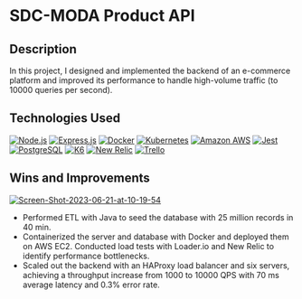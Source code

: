 # SDC-MODA Product API
## Description

In this project, I designed and implemented the backend of an e-commerce platform and improved its performance to handle high-volume traffic (to 10000 queries per second).

## Technologies Used

[![Node.js](https://img.shields.io/badge/Node.js-339933?style=for-the-badge&logo=nodedotjs&logoColor=white)](https://nodejs.org/)
[![Express.js](https://img.shields.io/badge/Express.js-000000?style=for-the-badge&logo=express&logoColor=white)](https://expressjs.com/)
[![Docker](https://img.shields.io/badge/Docker-2CA5E0?style=for-the-badge&logo=docker&logoColor=white)](https://www.docker.com/)
[![Kubernetes](https://img.shields.io/badge/Kubernetes-326CE5.svg?style=for-the-badge&logo=Kubernetes&logoColor=white)](https://kubernetes.io/)
[![Amazon AWS](https://img.shields.io/badge/Amazon_AWS-FF9900?style=for-the-badge&logo=amazonaws&logoColor=white)](https://aws.amazon.com/)
[![Jest](https://img.shields.io/badge/Jest-323330?style=for-the-badge&logo=Jest&logoColor=white)](https://jestjs.io/)
[![PostgreSQL](https://img.shields.io/badge/PostgreSQL-316192?style=for-the-badge&logo=postgresql&logoColor=white)](https://www.postgresql.org/)
[![K6](https://img.shields.io/badge/k6-7D64FF.svg?style=for-the-badge&logo=k6&logoColor=white)](https://k6.io/)
[![New Relic](https://img.shields.io/badge/New%20Relic-008C99.svg?style=for-the-badge&logo=New-Relic&logoColor=white)](https://newrelic.com/)
[![Trello](https://img.shields.io/badge/Trello-0052CC.svg?style=for-the-badge&logo=Trello&logoColor=white)](https://trello.com/)

## Wins and Improvements

<a href="https://ibb.co/M2RYx6x"><img src="https://i.ibb.co/RvCxkyk/Screen-Shot-2023-06-21-at-10-19-54.png" alt="Screen-Shot-2023-06-21-at-10-19-54" border="0"></a>

- Performed ETL with Java to seed the database with 25 million records in 40 min.
- Containerized the server and database with Docker and deployed them on AWS EC2. Conducted load tests with Loader.io and New Relic to identify performance bottlenecks.
- Scaled out the backend with an HAProxy load balancer and six servers, achieving a throughput increase from 1000 to 10000 QPS with 70 ms average latency and 0.3% error rate.
